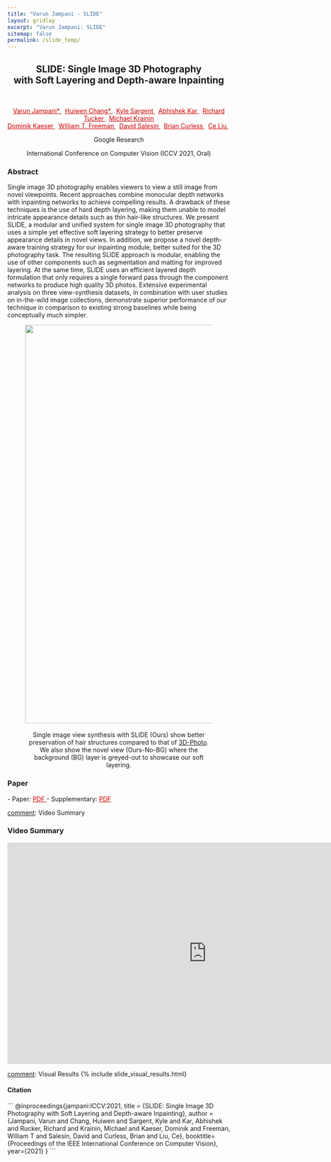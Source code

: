 ```yaml
---
title: "Varun Jampani - SLIDE"
layout: gridlay
excerpt: "Varun Jampani: SLIDE"
sitemap: false
permalink: /slide_temp/
---
```


[comment]: Title
<h2 align="center"> SLIDE: Single Image 3D Photography <br> with Soft Layering and Depth-aware Inpainting </h2>
<p>&nbsp;</p>

[comment]: Authors
<p style="text-align: center;">
<a href="http://varunjampani.github.io" style="color: #CC0000"> Varun Jampani* </a>
&nbsp;
<a href="https://scholar.google.com/citations?user=eZQNcvcAAAAJ&hl=en" style="color: #CC0000"> Huiwen Chang* </a>
&nbsp;
<a href="https://www.linkedin.com/in/kyle-sargent-784006134" style="color: #CC0000"> Kyle Sargent </a>
&nbsp;
<a href="https://abhishekkar.info/" style="color: #CC0000"> Abhishek Kar </a>
&nbsp;
<a href="https://research.google/people/RichardTucker/" style="color: #CC0000"> Richard Tucker </a>
&nbsp;
<a href="https://research.google/people/107089/" style="color: #CC0000"> Michael Krainin </a>
<br>
<a href="https://www.linkedin.com/in/dominikkaeser" style="color: #CC0000"> Dominik Kaeser </a>
&nbsp;
<a href="https://billf.mit.edu/" style="color: #CC0000"> William T. Freeman </a>
&nbsp;
<a href="http://salesin.cs.washington.edu/" style="color: #CC0000"> David Salesin </a>
&nbsp;
<a href="https://homes.cs.washington.edu/~curless/" style="color: #CC0000"> Brian Curless </a>
&nbsp;
<a href="https://people.csail.mit.edu/celiu/" style="color: #CC0000"> Ce Liu </a>
&nbsp;
</p>
<p style="text-align: center;"> Google Research </p>
<p style="text-align: center;"> International Conference on Computer Vision (ICCV 2021, Oral) </p>

[comment]: Abstract
<h3> Abstract </h3>
Single image 3D photography enables viewers to view a still image from novel viewpoints. Recent approaches combine monocular depth networks with inpainting networks to achieve compelling results. A drawback of these techniques is the use of hard depth layering, making them unable to model intricate appearance details such as thin hair-like structures. We present SLIDE, a modular and unified system for single image 3D photography that uses a simple yet effective soft layering strategy to better preserve appearance details in novel views. In addition, we propose a novel depth-aware training strategy for our inpainting module, better suited for the 3D photography task. The resulting SLIDE approach is modular, enabling the use of other components such as segmentation and matting for improved layering. At the same time, SLIDE uses an efficient layered depth formulation that only requires a single forward pass through the component networks to produce high quality 3D photos. Extensive experimental analysis on three view-synthesis datasets, in combination with user studies on in-the-wild image collections, demonstrate superior performance of our technique in comparison to existing strong baselines while being conceptually much simpler. 

<center>
<figure>
		<div id="projectid">
    <img src="{{ site.url }}{{ site.baseurl }}/images/projectpic/slide_teaser.png" width="900px" />
		</div>
		<br />
    <figcaption>
		Single image view synthesis with SLIDE (Ours) show better preservation of hair structures compared to that of <a href="https://shihmengli.github.io/3D-Photo-Inpainting/">3D-Photo</a>.
    We also show the novel view (Ours-No-BG) where the background (BG) layer is greyed-out
    to showcase our soft layering.
    </figcaption>
</figure>
</center>

[comment]: Paper
<h3> Paper </h3>
- Paper: <a href="{{ site.url }}{{ site.baseurl }}/papers/jampani21_SLIDE.pdf" style="color: #CC0000"> PDF </a>
- Supplementary: <a href="{{ site.url }}{{ site.baseurl }}/papers/jampani21_SLIDE_supp.pdf" style="color: #CC0000"> PDF </a>

[comment]: Video Summary
<h3> Video Summary </h3>
<center>
<iframe width="900" height="500" src="https://youtube.com/embed/RQio7q-ueY8" frameborder="0" allow="autoplay; encrypted-media" allowfullscreen></iframe>
</center>

[comment]: Visual Results
{% include slide_visual_results.html}


[comment]: Citation
<h4> Citation </h4>
```
@inproceedings{jampani:ICCV:2021,
	title = {SLIDE: Single Image 3D Photography with Soft Layering and Depth-aware Inpainting},
	author = {Jampani, Varun and Chang, Huiwen and Sargent, Kyle and Kar, Abhishek and Rucker, Richard and Krainin, Michael and Kaeser, Dominik and Freeman, William T and Salesin, David and Curless, Brian and Liu, Ce},
	booktitle={Proceedings of the IEEE International Conference on Computer Vision},
  year={2021}
}
```

<!-- [comment]: Code
<h3> Code </h3>
SCOPS is implemented using <a href="https://pytorch.org/" style="color: #CC0000">pytorch</a> neural network framework. Code is available in this github repository:
<a href="https://github.com/NVlabs/SCOPS" style="color: #CC0000">https://github.com/NVlabs/SCOPS</a>. -->
